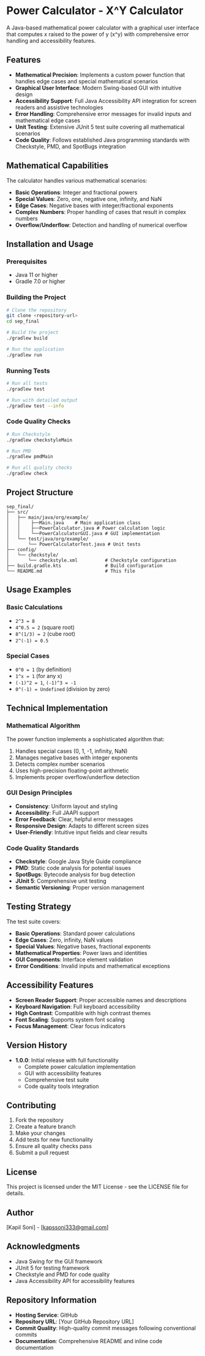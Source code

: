 # Power Calculator - X^Y Calculator

A Java-based mathematical power calculator with a graphical user interface that computes x raised to the power of y (x^y) with comprehensive error handling and accessibility features.

## Features

- **Mathematical Precision**: Implements a custom power function that handles edge cases and special mathematical scenarios
- **Graphical User Interface**: Modern Swing-based GUI with intuitive design
- **Accessibility Support**: Full Java Accessibility API integration for screen readers and assistive technologies
- **Error Handling**: Comprehensive error messages for invalid inputs and mathematical edge cases
- **Unit Testing**: Extensive JUnit 5 test suite covering all mathematical scenarios
- **Code Quality**: Follows established Java programming standards with Checkstyle, PMD, and SpotBugs integration

## Mathematical Capabilities

The calculator handles various mathematical scenarios:

- **Basic Operations**: Integer and fractional powers
- **Special Values**: Zero, one, negative one, infinity, and NaN
- **Edge Cases**: Negative bases with integer/fractional exponents
- **Complex Numbers**: Proper handling of cases that result in complex numbers
- **Overflow/Underflow**: Detection and handling of numerical overflow

## Installation and Usage

### Prerequisites

- Java 11 or higher
- Gradle 7.0 or higher

### Building the Project

```bash
# Clone the repository
git clone <repository-url>
cd sep_final

# Build the project
./gradlew build

# Run the application
./gradlew run
```

### Running Tests

```bash
# Run all tests
./gradlew test

# Run with detailed output
./gradlew test --info
```

### Code Quality Checks

```bash
# Run Checkstyle
./gradlew checkstyleMain

# Run PMD
./gradlew pmdMain

# Run all quality checks
./gradlew check
```

## Project Structure

```
sep_final/
├── src/
│   ├── main/java/org/example/
│   │    ├──Main.java    # Main application class
│   │    ├──PowerCalculator.java # Power calculation logic
│   │    └──PowerCalculatorGUI.java # GUI implementation
│   └── test/java/org/example/
│       └── PowerCalculatorTest.java # Unit tests
├── config/
│   └── checkstyle/
│       └── checkstyle.xml          # Checkstyle configuration
├── build.gradle.kts                # Build configuration
└── README.md                       # This file
```

## Usage Examples

### Basic Calculations

- `2^3 = 8`
- `4^0.5 = 2` (square root)
- `8^(1/3) = 2` (cube root)
- `2^(-1) = 0.5`

### Special Cases

- `0^0 = 1` (by definition)
- `1^x = 1` (for any x)
- `(-1)^2 = 1`, `(-1)^3 = -1`
- `0^(-1) = Undefined` (division by zero)

## Technical Implementation

### Mathematical Algorithm

The power function implements a sophisticated algorithm that:

1. Handles special cases (0, 1, -1, infinity, NaN)
2. Manages negative bases with integer exponents
3. Detects complex number scenarios
4. Uses high-precision floating-point arithmetic
5. Implements proper overflow/underflow detection

### GUI Design Principles

- **Consistency**: Uniform layout and styling
- **Accessibility**: Full JAAPI support
- **Error Feedback**: Clear, helpful error messages
- **Responsive Design**: Adapts to different screen sizes
- **User-Friendly**: Intuitive input fields and clear results

### Code Quality Standards

- **Checkstyle**: Google Java Style Guide compliance
- **PMD**: Static code analysis for potential issues
- **SpotBugs**: Bytecode analysis for bug detection
- **JUnit 5**: Comprehensive unit testing
- **Semantic Versioning**: Proper version management

## Testing Strategy

The test suite covers:

- **Basic Operations**: Standard power calculations
- **Edge Cases**: Zero, infinity, NaN values
- **Special Values**: Negative bases, fractional exponents
- **Mathematical Properties**: Power laws and identities
- **GUI Components**: Interface element validation
- **Error Conditions**: Invalid inputs and mathematical exceptions

## Accessibility Features

- **Screen Reader Support**: Proper accessible names and descriptions
- **Keyboard Navigation**: Full keyboard accessibility
- **High Contrast**: Compatible with high contrast themes
- **Font Scaling**: Supports system font scaling
- **Focus Management**: Clear focus indicators

## Version History

- **1.0.0**: Initial release with full functionality
  - Complete power calculation implementation
  - GUI with accessibility features
  - Comprehensive test suite
  - Code quality tools integration

## Contributing

1. Fork the repository
2. Create a feature branch
3. Make your changes
4. Add tests for new functionality
5. Ensure all quality checks pass
6. Submit a pull request

## License

This project is licensed under the MIT License - see the LICENSE file for details.

## Author

[Kapil Soni] - [kapssoni333@gmail.com]

## Acknowledgments

- Java Swing for the GUI framework
- JUnit 5 for testing framework
- Checkstyle and PMD for code quality
- Java Accessibility API for accessibility features

## Repository Information

- **Hosting Service**: GitHub
- **Repository URL**: [Your GitHub Repository URL]
- **Commit Quality**: High-quality commit messages following conventional commits
- **Documentation**: Comprehensive README and inline code documentation 